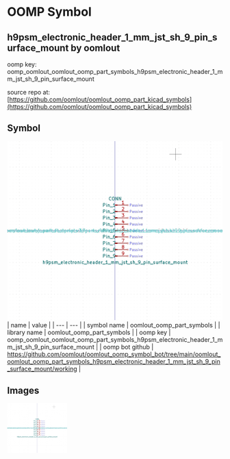 # OOMP Symbol  
## h9psm_electronic_header_1_mm_jst_sh_9_pin_surface_mount  by oomlout  
  
oomp key: oomp_oomlout_oomlout_oomp_part_symbols_h9psm_electronic_header_1_mm_jst_sh_9_pin_surface_mount  
  
source repo at: [https://github.com/oomlout/oomlout_oomp_part_kicad_symbols](https://github.com/oomlout/oomlout_oomp_part_kicad_symbols)  
## Symbol  
  
[![working.png](working_600.png)](working.png)  
| name | value | 
| --- | --- | 
| symbol name | oomlout_oomp_part_symbols | 
| library name | oomlout_oomp_part_symbols | 
| oomp key | oomp_oomlout_oomlout_oomp_part_symbols_h9psm_electronic_header_1_mm_jst_sh_9_pin_surface_mount | 
| oomp bot github | https://github.com/oomlout/oomlout_oomp_symbol_bot/tree/main/oomlout_oomlout_oomp_part_symbols_h9psm_electronic_header_1_mm_jst_sh_9_pin_surface_mount/working | 
## Images  
  
[![working.png](working_140.png)](working.png)  
